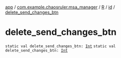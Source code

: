 [app](../../../index.md) / [com.example.chaosruler.msa_manager](../../index.md) / [R](../index.md) / [id](index.md) / [delete_send_changes_btn](.)

# delete_send_changes_btn

`static val delete_send_changes_btn: `[`Int`](https://kotlinlang.org/api/latest/jvm/stdlib/kotlin/-int/index.html)
`static val delete_send_changes_btn: `[`Int`](https://kotlinlang.org/api/latest/jvm/stdlib/kotlin/-int/index.html)